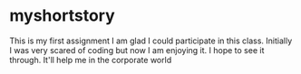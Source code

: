 # myshortstory
This is my first assignment
I am glad I could participate in this class. 
Initially I was very scared of coding but now I am enjoying it. 
I hope to see it through.
It'll help me in the corporate world
